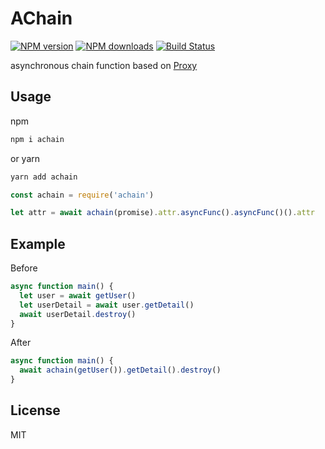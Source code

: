 # AChain

[![NPM version](https://img.shields.io/npm/v/achain.svg?style=flat-square)](https://npmjs.com/package/achain)
[![NPM downloads](https://img.shields.io/npm/dm/achain.svg?style=flat-square)](https://npmjs.com/package/achain)
[![Build Status](https://img.shields.io/circleci/project/weirongxu/achain/master.svg?style=flat-square)](https://circleci.com/gh/weirongxu/achain)

asynchronous chain function based on [Proxy](https://developer.mozilla.org/en-US/docs/Web/JavaScript/Reference/Global_Objects/Proxy)

## Usage
npm
```sh
npm i achain
```

or yarn

```sh
yarn add achain
```

```javascript
const achain = require('achain')

let attr = await achain(promise).attr.asyncFunc().asyncFunc()().attr
```

## Example
Before
```javascript
async function main() {
  let user = await getUser()
  let userDetail = await user.getDetail()
  await userDetail.destroy()
}
```

After
```javascript
async function main() {
  await achain(getUser()).getDetail().destroy()
}
```

## License

MIT
